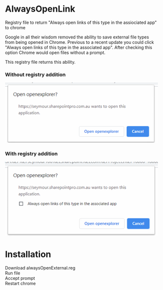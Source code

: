 # AlwaysOpenLink
Registry file to return "Always open links of this type in the assiociated app" to chrome

Google in all their wisdom removed the ability to save external file types from being opened in Chrome. Previous to a recent update you 
could click "Always open links of this type in the associated app". After checking this option Chrome would open files without a prompt.

This registry file returns this ability.

### Without registry addition
![Image description](https://github.com//SharePointPro/AlwaysOpenLink/blob/master/without.PNG?raw=true)

### With registry addition
![Image description](https://github.com//SharePointPro/AlwaysOpenLink/blob/master/with.PNG?raw=true)

# Installation
Download alwaysOpenExternal.reg   
Run file  
Accept prompt  
Restart chrome  
